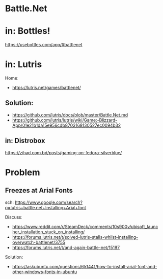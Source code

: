 # Battle.Net
# in: Bottles!
https://usebottles.com/app/#battlenet

# in: Lutris
Home:
- https://lutris.net/games/battlenet/

## Solution:
- https://github.com/lutris/docs/blob/master/Battle.Net.md
- https://github.com/lutris/lutris/wiki/Game:-Blizzard-App/01e21b1da15e956cdb8703168130527ec0094b32

## in: Distrobox
https://zihad.com.bd/posts/gaming-on-fedora-silverblue/

# Problem
## Freezes at Arial Fonts
sch: https://www.google.com/search?q=lutris+battle.net+Installing+Arial+font

Discuss:
- https://www.reddit.com/r/SteamDeck/comments/10s900v/ubisoft_launcher_installation_stuck_on_installing/
- https://forums.lutris.net/t/solved-lutris-stalls-whilst-installing-overwatch-battlenet/3755
- https://forums.lutris.net/t/and-again-battle-net/15187

Solution:
- https://askubuntu.com/questions/651441/how-to-install-arial-font-and-other-windows-fonts-in-ubuntu
